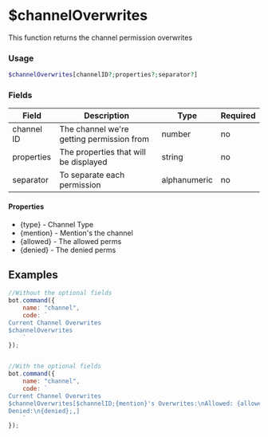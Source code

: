 # $channelOverwrites

This function returns the channel permission overwrites

### Usage

```php
$channelOverwrites[channelID?;properties?;separator?]
```

### Fields

| Field      | Description                               | Type         | Required |
| ---------- | ----------------------------------------- | ------------ | -------- |
| channel ID | The channel we're getting permission from | number       | no       |
| properties | The properties that will be displayed     | string       | no       |
| separator  | To separate each permission               | alphanumeric | no       |

#### Properties

* {type} - Channel Type
* {mention} - Mention's the channel
* {allowed} - The allowed perms
* {denied} - The denied perms

## Examples

```javascript
//Without the optional fields
bot.command({
    name: "channel",
    code: `
Current Channel Overwrites
$channelOverwrites
    `
});


//With the optional fields
bot.command({
    name: "channel",
    code: `
Current Channel Overwrites
$channelOverwrites[$channelID;{mention}'s Overwrites:\nAllowed: {allowed}\n
Denied:\n{denied};,]
    `
});
```
